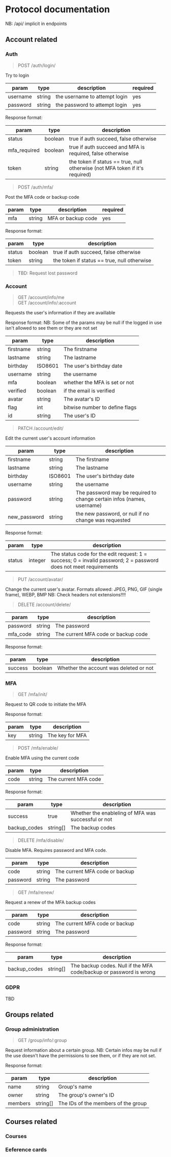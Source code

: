 # Protocol documentation

NB: /api/ implicit in endpoints

## Account related

### Auth

> POST /auth/login/

Try to login

| param | type | description | required |
| ----- | ----- | ----- | ----- |
| username | string | the username to attempt login | yes |
| password | string | the password to attempt login | yes |

Response format:


| param | type | description |
| ----- | ----- | ----- |
| status | boolean | true if auth succeed, false otherwise |
| mfa_required | boolean | true if auth succeed and MFA is required, false otherwise |
| token | string | the token if status == true, null otherwise (not MFA token if it's required) |


> POST /auth/mfa/

Post the MFA code or backup code

| param | type | description | required |
| ----- | ----- | ----- | ----- |
| mfa | string | MFA or backup code | yes |

Response format:

| param | type | description |
| ----- | ----- | ----- |
| status | boolean | true if auth succeed, false otherwise |
| token | string | the token if status == true, null otherwise |

> TBD: Request lost password

### Account

> GET /account/info/me<br>
> GET /account/info/:account

Requests the user's information if they are availlable

Response format:
NB: Some of the params may be null if the logged in use isn't allowed to see them or they are not set

| param | type | description |
| ----- | ----- | ----- |
| firstname | string | The firstname |
| lastname | string | The lastname |
| birthday | ISO8601 | The user's birthday date |
| username | string | the username |
| mfa | boolean | whether the MFA is set or not |
| verified | boolean | if the email is verified |
| avatar | string | The avatar's ID |
| flag | int | bitwise number to define flags |
| id | string | The user's ID |


> PATCH /account/edit/

Edit the current user's account information

| param | type | description |
| ----- | ----- | ----- |
| firstname | string | The firstname |
| lastname | string | The lastname |
| birthday | ISO8601 | The user's birthday date |
| username | string | the username |
| password | string | The password may be required to change certain infos (names, username) |
| new_password | string | the new password, or null if no change was requested |

Response format:

| param | type | description |
| ----- | ----- | ----- |
| status | integer | The status code for the edit request: 1 = success; 0 = invalid password; 2 = password does not meet requirements |


> PUT /account/avatar/

Change the current user's avatar. Formats allowed: JPEG, PNG, GIF (single frame), WEBP, BMP
NB: Check headers not extensions!!!!

> DELETE /account/delete/

| param | type | description |
| ----- | ----- | ----- |
| password | string | The password |
| mfa_code | string | The current MFA code or backup code  |


Response format:

| param | type | description |
| ----- | ----- | ----- |
| success | boolean | Whether the account was deleted or not |

### MFA

> GET /mfa/init/

Request to QR code to initiate the MFA

Response format:

| param | type | description |
| ----- | ----- | ----- |
| key | string | The key for MFA |

> POST /mfa/enable/

Enable MFA using the current code

| param | type | description |
| ----- | ----- | ----- |
| code | string | The current MFA code |

Response format:

| param | type | description |
| ----- | ----- | ----- |
| success | true | Whether the enableling of MFA was successful or not |
| backup_codes | string[] | The backup codes |

> DELETE /mfa/disable/

Disable MFA. Requires password and MFA code.

| param | type | description |
| ----- | ----- | ----- |
| code | string | The current MFA code or backup |
| password | string | The password |

> GET /mfa/renew/

Request a renew of the MFA backup codes

| param | type | description |
| ----- | ----- | ----- |
| code | string | The current MFA code or backup |
| password | string | The password |

Response format:

| param | type | description |
| ----- | ----- | ----- |
| backup_codes | string[] | The backup codes. Null if the MFA code/backup or password is wrong |

### GDPR

TBD

## Groups related

### Group administration

> GET /group/info/:group

Request information about a certain group.
NB: Certain infos may be null if the use doesn't have the permissions to see them, or if they are not set.

Response format:

| param | type | description |
| ----- | ----- | ----- |
| name | string | Group's name |
| owner | string | The group's owner's ID |
| members | string[] | The IDs of the members of the group |

## Courses related

### Courses


### Eeference cards




